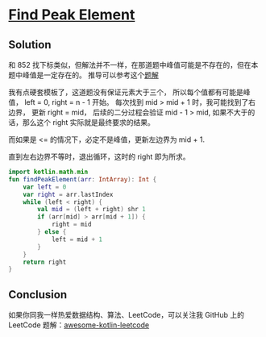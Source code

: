 # [Find Peak Element][title]

## Solution
和 852 找下标类似，但解法并不一样，在那道题中峰值可能是不存在的，但在本题中峰值是一定存在的。 
推导可以参考这个[题解](https://leetcode.cn/problems/find-peak-element/solutions/998441/gong-shui-san-xie-noxiang-xin-ke-xue-xi-qva7v/) 

我有点硬套模板了，这道题没有保证元素大于三个， 所以每个值都有可能是峰值， left = 0, right = n - 1 开始。
每次找到 mid > mid + 1 时，我可能找到了右边界， 更新 right = mid，
后续的二分过程会验证 mid - 1 > mid, 如果不大于的话，那么这个 right 实际就是最终要求的结果。

而如果是 <= 的情况下，必定不是峰值，更新左边界为 mid + 1.

直到左右边界不等时，退出循环，这时的 right 即为所求。
```kotlin
import kotlin.math.min
fun findPeakElement(arr: IntArray): Int {
    var left = 0
    var right = arr.lastIndex
    while (left < right) {
        val mid = (left + right) shr 1
        if (arr[mid] > arr[mid + 1]) {
            right = mid
        } else {
            left = mid + 1
        }
    }
    return right
}

```

## Conclusion
如果你同我一样热爱数据结构、算法、LeetCode，可以关注我 GitHub 上的 LeetCode 题解：[awesome-kotlin-leetcode][akl]

[title]: https://leetcode.cn/problems/find-peak-element/description/
[akl]: https://github.com/NightXlt/awesome-kotlin-leetcode
